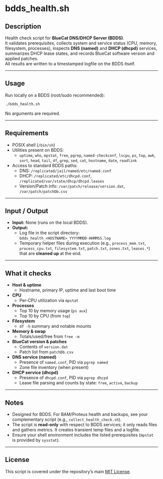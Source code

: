# bdds_health.sh

## Description
Health check script for **BlueCat DNS/DHCP Server (BDDS)**.  
It validates prerequisites, collects system and service status (CPU, memory, filesystem, processes), inspects **DNS (named)** and **DHCP (dhcpd)** services, summarizes DHCP lease states, and records BlueCat software version and applied patches.  
All results are written to a timestamped logfile on the BDDS itself.

---

## Usage
Run locally on a BDDS (root/sudo recommended):  
```bash
./bdds_health.sh
```

No arguments are required.

---

## Requirements
- POSIX shell (`/bin/sh`)
- Utilities present on BDDS:
  - `uptime`, `who`, `mpstat`, `free`, `pgrep`, `named-checkconf`, `lscpu`, `ps`, `top`, `awk`, `sort`, `head`, `tail`, `df`, `grep`, `sed`, `cat`, `hostname`, `date`, `readlink`
- Access to standard BDDS paths:
  - DNS: `/replicated/jail/named/etc/named.conf`
  - DHCP: `/replicated/etc/dhcpd.conf`, `/replicated/var/state/dhcp/dhcpd.leases`
  - Version/Patch info: `/var/patch/release/version.dat`, `/var/patch/patchDb.csv`

---

## Input / Output
- **Input:** None (runs on the local BDDS).
- **Output:**  
  - Log file in the script directory:  
    `bdds_health_<HOSTNAME>_YYYYMMDD-HHMMSS.log`
  - Temporary helper files during execution (e.g., `process_mem.txt`, `process_cpu.txt`, `filesystem.txt`, `patch.txt`, `zones.txt`, `leases.*`) that are **cleaned up** at the end.

---

## What it checks
- **Host & uptime**
  - Hostname, primary IP, uptime and last boot time
- **CPU**
  - Per‑CPU utilization via `mpstat`
- **Processes**
  - Top 10 by memory usage (`ps aux`)
  - Top 10 by CPU (from `top`)
- **Filesystem**
  - `df -h` summary and notable mounts
- **Memory & swap**
  - Totals/used/free from `free -m`
- **BlueCat version & patches**
  - Contents of `version.dat`
  - Patch list from `patchDb.csv`
- **DNS service (named)**
  - Presence of `named.conf`, PID via `pgrep named`
  - Zone file inventory (when present)
- **DHCP service (dhcpd)**
  - Presence of `dhcpd.conf`, PID via `pgrep dhcpd`
  - Lease file parsing and counts by state: `free`, `active`, `backup`

---

## Notes
- Designed for BDDS. For BAM/Proteus health and backups, see your complementary script (e.g., `collect_health_check.sh`).
- The script is **read‑only** with respect to BDDS services; it only reads files and gathers metrics. It creates transient temp files and a logfile.
- Ensure your shell environment includes the listed prerequisites (`mpstat` is provided by `sysstat`).

---

## License
This script is covered under the repository’s main [MIT License](../LICENSE).
